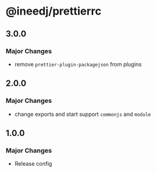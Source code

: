 # @ineedj/prettierrc

## 3.0.0

### Major Changes

- remove `prettier-plugin-packagejson` from plugins

## 2.0.0

### Major Changes

- change exports and start support `commonjs` and `module`

## 1.0.0

### Major Changes

- Release config
